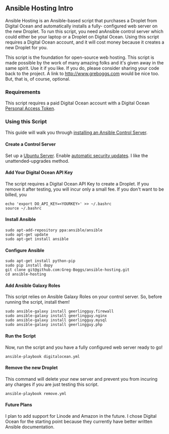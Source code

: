 ## Ansible Hosting Intro

Ansible Hosting is an Ansible-based script that purchases a Droplet from Digital Ocean and automatically installs a fully-
configured web server on the new Droplet. To run this script, you need anAnsible control server which could either
be your laptop or a Droplet on Digital Ocean. Using this script requires a Digital Ocean account, and it will cost money
because it creates a new Droplet for you.

This script is the foundation for open-source web hosting. This script is made possible by the work of many
amazing folks and it's given away in the same spirit. Use it if you like. If you do, please consider sharing
your code back to the project. A link to http://www.greboggs.com would be nice too. But, that is, of course, optional.

### Requirements

This script requires a paid Digital Ocean account with a Digital Ocean [Personal Access Token](https://www.digitalocean.com/community/tutorials/how-to-use-the-digitalocean-api-v2).

### Using this Script

This guide will walk you through [installing an Ansible Control Server](https://www.digitalocean.com/community/tutorials/how-to-use-the-digitalocean-api-v2-with-ansible-2-0-on-ubuntu-16-04). 

#### Create a Control Server

Set up a [Ubuntu Server](https://www.digitalocean.com/community/tutorials/initial-server-setup-with-ubuntu-16-04).
Enable [automatic security updates](https://help.ubuntu.com/community/AutomaticSecurityUpdates). I like the unattended-upgrades 
 method.
 
#### Add Your Digital Ocean API Key

The script requires a Digital Ocean API Key to create a Droplet. If you remove it after testing, you will incur only a
small fee. If you don't want to be billed, you 

    echo 'export DO_API_KEY=<YOURKEY>' >> ~/.bashrc
    source ~/.bashrc
    
#### Install Ansible

    sudo apt-add-repository ppa:ansible/ansible
    sudo apt-get update
    sudo apt-get install ansible

#### Configure Ansible

    sudo apt-get install python-pip
    sudo pip install dopy
    git clone git@github.com:Greg-Boggs/ansible-hosting.git
    cd ansible-hosting
    
#### Add Ansible Galaxy Roles

This script relies on Ansible Galaxy Roles on your control server. So, before running the script, install them!

    sudo ansible-galaxy install geerlingguy.firewall
    sudo ansible-galaxy install geerlingguy.nginx
    sudo ansible-galaxy install geerlingguy.mysql
    sudo ansible-galaxy install geerlingguy.php
    
#### Run the Script

Now, run the script and you have a fully configured web server ready to go!

    ansible-playbook digitalocean.yml

#### Remove the new Droplet

This command will delete your new server and prevent you from incuring any charges if you are just testing this script.

    ansible-playbook remove.yml

#### Future Plans

I plan to add support for Linode and Amazon in the future. I chose Digital Ocean for the starting point because they currently
have better written Ansible documentation. 